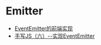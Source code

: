 # Emitter

- [EventEmitter的前端实现](https://zhuanlan.zhihu.com/p/77876876)
- [手写JS（六）--实现EventEmitter](https://juejin.cn/post/6844904009761816584)
